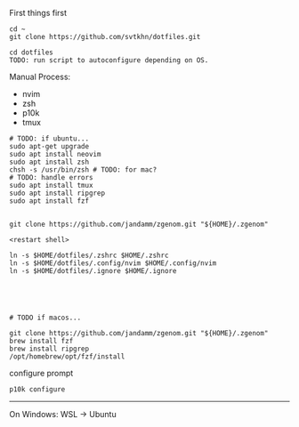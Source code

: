 First things first
```
cd ~
git clone https://github.com/svtkhn/dotfiles.git
```

```
cd dotfiles
TODO: run script to autoconfigure depending on OS.
```

Manual Process:

- nvim
- zsh
- p10k
- tmux


```
# TODO: if ubuntu...
sudo apt-get upgrade
sudo apt install neovim
sudo apt install zsh
chsh -s /usr/bin/zsh # TODO: for mac?
# TODO: handle errors 
sudo apt install tmux
sudo apt install ripgrep
sudo apt install fzf


git clone https://github.com/jandamm/zgenom.git "${HOME}/.zgenom"

<restart shell>

ln -s $HOME/dotfiles/.zshrc $HOME/.zshrc
ln -s $HOME/dotfiles/.config/nvim $HOME/.config/nvim
ln -s $HOME/dotfiles/.ignore $HOME/.ignore





# TODO if macos...

git clone https://github.com/jandamm/zgenom.git "${HOME}/.zgenom"
brew install fzf
brew install ripgrep
/opt/homebrew/opt/fzf/install

```

configure prompt
```
p10k configure
```

---

On Windows: WSL -> Ubuntu
